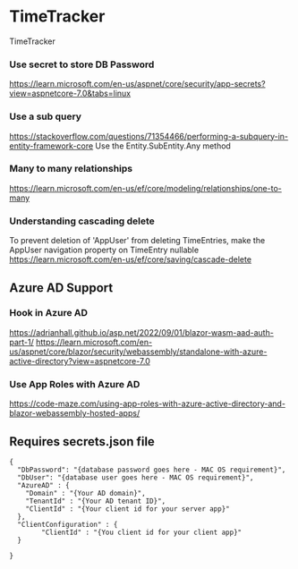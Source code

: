 # TimeTracker
TimeTracker

### Use secret to store DB Password
https://learn.microsoft.com/en-us/aspnet/core/security/app-secrets?view=aspnetcore-7.0&tabs=linux

### Use a sub query
https://stackoverflow.com/questions/71354466/performing-a-subquery-in-entity-framework-core
Use the Entity.SubEntity.Any method

### Many to many relationships
https://learn.microsoft.com/en-us/ef/core/modeling/relationships/one-to-many

### Understanding cascading delete
To prevent deletion of 'AppUser' from deleting TimeEntries, make the AppUser navigation property on TimeEntry nullable
https://learn.microsoft.com/en-us/ef/core/saving/cascade-delete

## Azure AD Support
### Hook in Azure AD
https://adrianhall.github.io/asp.net/2022/09/01/blazor-wasm-aad-auth-part-1/
https://learn.microsoft.com/en-us/aspnet/core/blazor/security/webassembly/standalone-with-azure-active-directory?view=aspnetcore-7.0

### Use App Roles with Azure AD
https://code-maze.com/using-app-roles-with-azure-active-directory-and-blazor-webassembly-hosted-apps/

## Requires secrets.json file
```
{
  "DbPassword": "{database password goes here - MAC OS requirement}",
  "DbUser": "{database user goes here - MAC OS requirement}",
  "AzureAD" : {
    "Domain" : "{Your AD domain}",
    "TenantId" : "{Your AD tenant ID}",
    "ClientId" : "{Your client id for your server app}"
  },
  "ClientConfiguration" : {
        "ClientId" : "{You client id for your client app}"
  }

}
```